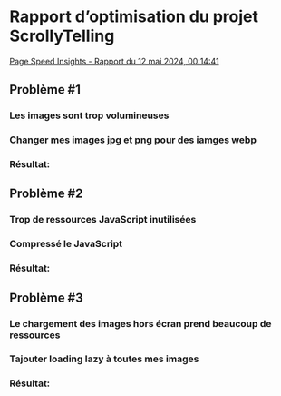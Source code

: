 # Rapport d’optimisation du projet ScrollyTelling

[Page Speed Insights - Rapport du 12 mai 2024, 00:14:41](https://pagespeed.web.dev/analysis/https-ian-tim-momo-com/c1mjol7q5u?form_factor=desktop)

## Problème #1
### Les images sont trop volumineuses
### Changer mes images jpg et png pour des iamges webp
### Résultat:

## Problème #2
### Trop de ressources JavaScript inutilisées
### Compressé le JavaScript
### Résultat:

## Problème #3
### Le chargement des images hors écran prend beaucoup de ressources
### Tajouter loading lazy à toutes mes images
### Résultat:
